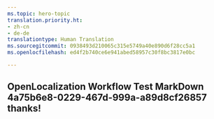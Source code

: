 ```yaml
---
ms.topic: hero-topic
translation.priority.ht:
- zh-cn
- de-de
translationtype: Human Translation
ms.sourcegitcommit: 0938493d210065c315e5749a40e890d6f28cc5a1
ms.openlocfilehash: ed4f2b740ce6e941abed58957c30f8bc3817e0bc

---
```

## OpenLocalization Workflow Test MarkDown 4a75b6e8-0229-467d-999a-a89d8cf26857 thanks!



<!--HONumber=Jul16_HO3-->


